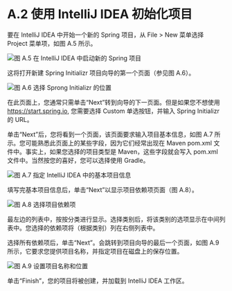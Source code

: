 # A.2 使用 IntelliJ IDEA 初始化项目

要在 IntelliJ IDEA 中开始一个新的 Spring 项目，从 File > New 菜单选择 Project 菜单项，如图 A.5 所示。

![&#x56FE; A.5 &#x5728; IntelliJ IDEA &#x4E2D;&#x542F;&#x52A8;&#x65B0;&#x7684; Spring &#x9879;&#x76EE;](../.gitbook/assets/A.5.png)

这将打开新建 Spring Initializr 项目向导的第一个页面（参见图 A.6）。

![&#x56FE; A.6 &#x9009;&#x62E9; Sprong Initializr &#x7684;&#x4F4D;&#x7F6E;](../.gitbook/assets/A.6.png)

在此页面上，您通常只需单击“Next”转到向导的下一页面。但是如果您不想使用 https://start.spring.io, 您需要选择 Custom 单选按钮，并输入 Spring Initializr 的 URL。

单击“Next”后，您将看到一个页面，该页面要求输入项目基本信息，如图 A.7 所示。您可能熟悉此页面上的某些字段，因为它们经常出现在 Maven pom.xml 文件中。事实上，如果您选择的项目类型是 Maven，这些字段就会写入 pom.xml 文件中。当然按您的喜好，您可以选择使用 Gradle。

![&#x56FE; A.7 &#x6307;&#x5B9A; IntelliJ IDEA &#x4E2D;&#x7684;&#x57FA;&#x672C;&#x9879;&#x76EE;&#x4FE1;&#x606F;](../.gitbook/assets/A.7.png)

填写完基本项目信息后，单击“Next”以显示项目依赖项页面（图 A.8）。

![&#x56FE; A.8 &#x9009;&#x62E9;&#x9879;&#x76EE;&#x4F9D;&#x8D56;&#x9879;](../.gitbook/assets/A.8.png)

最左边的列表中，按按分类进行显示。选择类别后，将该类别的选项显示在中间列表中。您选择的依赖项将（根据类别）列在右侧列表中。

选择所有依赖项后，单击“Next”。会跳转到项目向导的最后一个页面，如图 A.9 所示，它要求您提供项目名称，并指定项目在磁盘上的保存位置。

![&#x56FE; A.9 &#x8BBE;&#x7F6E;&#x9879;&#x76EE;&#x540D;&#x79F0;&#x548C;&#x4F4D;&#x7F6E;](../.gitbook/assets/A.9.png)

单击“Finish”，您的项目将被创建，并加载到 IntelliJ IDEA 工作区。

